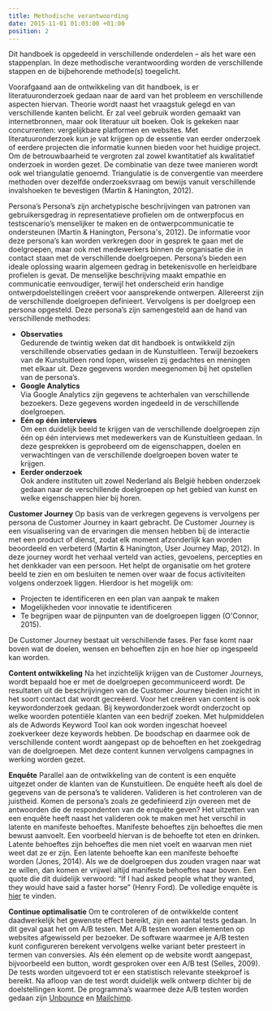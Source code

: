 ```yaml
---
title: Methodische verantwoording
date: 2015-11-01 01:03:00 +01:00
position: 2
---
```


Dit handboek is opgedeeld in verschillende onderdelen – als het ware een stappenplan. In deze methodische verantwoording worden de verschillende stappen en de bijbehorende methode(s) toegelicht. 

Voorafgaand aan de ontwikkeling van dit handboek, is er literatuuronderzoek gedaan naar de aard van het probleem en verschillende aspecten hiervan. Theorie wordt naast het vraagstuk gelegd en van verschillende kanten belicht. Er zal veel gebruik worden gemaakt van internetbronnen, maar ook literatuur uit boeken. Ook is gekeken naar concurrenten: vergelijkbare platformen en websites. Met literatuuronderzoek kun je vat krijgen op de essentie van eerder onderzoek of eerdere projecten die informatie kunnen bieden voor het huidige project. 
Om de betrouwbaarheid te vergroten zal zowel kwantitatief als kwalitatief onderzoek in worden gezet. De combinatie van deze twee manieren wordt ook wel triangulatie genoemd. Triangulatie is de convergentie van meerdere methoden over dezelfde onderzoeksvraag om bewijs vanuit verschillende invalshoeken te bevestigen (Martin & Hanington, 2012). 

Persona’s
Persona’s zijn archetypische beschrijvingen van patronen van gebruikersgedrag in representatieve profielen om de ontwerpfocus en testscenario’s menselijker te maken en de ontwerpcommunicatie te ondersteunen (Martin & Hanington, Persona's, 2012). De informatie voor deze persona’s kan worden verkregen door in gesprek te gaan met de doelgroepen, maar ook met medewerkers binnen de organisatie die in contact staan met de verschillende doelgroepen. Persona’s bieden een ideale oplossing waarin algemeen gedrag in betekenisvolle en herleidbare profielen is gevat. De menselijke beschrijving maakt empathie en communicatie eenvoudiger, terwijl het onderscheid erin handige ontwerpdoelstellingen creëert voor aansprekende ontwerpen. 
Allereerst zijn de verschillende doelgroepen definieert. Vervolgens is per doelgroep een persona opgesteld. Deze persona’s zijn samengesteld aan de hand van verschillende methodes:

* **Observaties** <br/>
Gedurende de twintig weken dat dit handboek is ontwikkeld zijn verschillende observaties gedaan in de Kunstuitleen. Terwijl bezoekers van de Kunstuitleen rond lopen, wisselen zij gedachtes en meningen met elkaar uit. Deze gegevens worden meegenomen bij het opstellen van de persona’s. 
* **Google Analytics** <br/>
Via Google Analytics zijn gegevens te achterhalen van verschillende bezoekers. Deze gegevens worden ingedeeld in de verschillende doelgroepen.
* **Eén op één interviews** <br/>
Om een duidelijk beeld te krijgen van de verschillende doelgroepen zijn één op één interviews met medewerkers van de Kunstuitleen gedaan. In deze gesprekken is geprobeerd om de eigenschappen, doelen en verwachtingen van de verschillende doelgroepen boven water te krijgen. 
* **Eerder onderzoek** <br/>
Ook andere instituten uit zowel Nederland als België hebben onderzoek gedaan naar de verschillende doelgroepen op het gebied van kunst en welke eigenschappen hier bij horen. 

**Customer Journey**
Op basis van de verkregen gegevens is vervolgens per persona de Customer Journey in kaart gebracht. De Customer Journey is een visualisering van de ervaringen die mensen hebben bij de interactie met een product of dienst, zodat elk moment afzonderlijk kan worden beoordeeld en verbeterd (Martin & Hanington, User Journey Map, 2012). In deze journey wordt het verhaal verteld van acties, gevoelens, percepties en het denkkader van een persoon. Het helpt de organisatie om het grotere beeld te zien en om besluiten te nemen over waar de focus activiteiten volgens onderzoek liggen. Hierdoor is het mogelijk om:
* Projecten te identificeren en een plan van aanpak te maken
* Mogelijkheden voor innovatie te identificeren
* Te begrijpen waar de pijnpunten van de doelgroepen liggen (O'Connor, 2015).

De Customer Journey bestaat uit verschillende fases. Per fase komt naar boven wat de doelen, wensen en behoeften zijn en hoe hier op ingespeeld kan worden. 

**Content ontwikkeling**
Na het inzichtelijk krijgen van de Customer Journeys, wordt bepaald hoe er met de doelgroepen gecommuniceerd wordt. De resultaten uit de beschrijvingen van de Customer Journey bieden inzicht in het soort contact dat wordt gecreëerd. Voor het creëren van content is ook keywordonderzoek gedaan. Bij keywordonderzoek wordt onderzocht op welke woorden potentiële klanten van een bedrijf zoeken. Met hulpmiddelen als de Adwords Keyword Tool kan ook worden ingeschat hoeveel zoekverkeer deze keywords hebben. De boodschap en daarmee ook de verschillende content wordt aangepast op de behoeften en het zoekgedrag van de doelgroepen. Met deze content kunnen vervolgens campagnes in werking worden gezet.

**Enquête**
Parallel aan de ontwikkeling van de content is een enquête uitgezet onder de klanten van de Kunstuitleen. De enquête heeft als doel de gegevens van de persona’s te valideren.  Valideren is het controleren van de juistheid. Komen de persona’s zoals ze gedefinieerd zijn overeen met de antwoorden die de respondenten van de enquête geven? Het uitzetten van een enquête heeft naast het valideren ook te maken met het verschil in latente en manifeste behoeftes. Manifeste behoeftes zijn behoeftes die men bewust aanvoelt. Een voorbeeld hiervan is de behoefte tot eten en drinken. Latente behoeftes zijn behoeftes die men niet voelt en waarvan men niet weet dat ze er zijn. Een latente behoefte kan een manifeste behoefte worden (Jones, 2014). Als we de doelgroepen dus zouden vragen naar wat ze willen, dan komen er vrijwel altijd manifeste behoeftes naar boven. Een quote die dit duidelijk verwoord: “If I had asked people what they wanted, they would have said a faster horse” (Henry Ford).  De volledige enquête is [hier](http://hndbk.siteleaf.net/weten/de-enquete/) te vinden. 

**Continue optimalisatie**
Om te controleren of de ontwikkelde content daadwerkelijk het gewenste effect bereikt, zijn een aantal tests gedaan. In dit geval gaat het om A/B testen. Met A/B testen worden elementen op websites afgewisseld per bezoeker. De software waarmee je A/B testen kunt configureren berekent vervolgens welke variant beter presteert in termen van conversies. Als één element op de website wordt aangepast, bijvoorbeeld een button, wordt gesproken over een A/B test (Selles, 2009). De tests worden uitgevoerd tot er een statistisch relevante steekproef is bereikt. Na afloop van de test wordt duidelijk welk ontwerp dichter bij de doelstellingen komt. De programma’s waarmee deze A/B testen worden gedaan zijn [Unbounce](http://unbounce.com/) en [Mailchimp](http://mailchimp.com/). 
